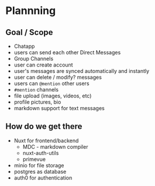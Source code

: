# Plannning

## Goal / Scope

- Chatapp
- users can send each other Direct Messages
- Group Channels
- user can create account
- user's messages are synced automatically and instantly
- user can delete / modify? messages
- users can `@mention` other users
- `#mention` channels
- file upload (images, videos, etc)
- profile pictures, bio
- markdown support for text messages

## How do we get there

- Nuxt for frontend/backend
  - MDC - markdown compiler
  - nuxt-auth-utils
  - primevue
- minio for file storage
- postgres as database
- auth0 for authentication
